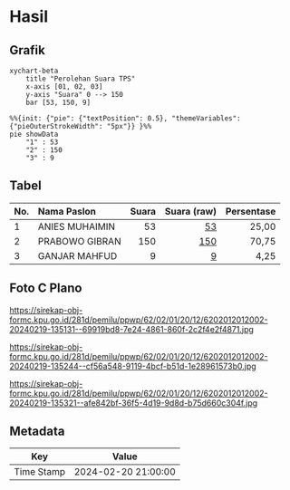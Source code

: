 # Hasil

## Grafik

```mermaid
xychart-beta
    title "Perolehan Suara TPS"
    x-axis [01, 02, 03]
    y-axis "Suara" 0 --> 150
    bar [53, 150, 9]
```

```mermaid
%%{init: {"pie": {"textPosition": 0.5}, "themeVariables": {"pieOuterStrokeWidth": "5px"}} }%%
pie showData
    "1" : 53
    "2" : 150
    "3" : 9
```

## Tabel

| No. | Nama Paslon    | Suara | Suara (raw) | Persentase |
|:--- |:-------------- | -----:| -----------:| ----------:|
| 1   | ANIES MUHAIMIN | 53    | [53][p-1]   | 25,00      |
| 2   | PRABOWO GIBRAN | 150   | [150][p-2]  | 70,75      |
| 3   | GANJAR MAHFUD  | 9     | [9][p-3]    | 4,25       |


[p-1]: https://github.com/gigit-pemilu/pemilu-2024-62-kalimantan-tengah/blob/main/pilpres/hitung-suara/sub/62-kalimantan-tengah/sub/02-kotawaringin-timur/sub/01-kota-besi/sub/2012-bajarum/sub/002-tps/sub/paslon-1.txt
[p-2]: https://github.com/gigit-pemilu/pemilu-2024-62-kalimantan-tengah/blob/main/pilpres/hitung-suara/sub/62-kalimantan-tengah/sub/02-kotawaringin-timur/sub/01-kota-besi/sub/2012-bajarum/sub/002-tps/sub/paslon-2.txt
[p-3]: https://github.com/gigit-pemilu/pemilu-2024-62-kalimantan-tengah/blob/main/pilpres/hitung-suara/sub/62-kalimantan-tengah/sub/02-kotawaringin-timur/sub/01-kota-besi/sub/2012-bajarum/sub/002-tps/sub/paslon-3.txt

## Foto C Plano

https://sirekap-obj-formc.kpu.go.id/281d/pemilu/ppwp/62/02/01/20/12/6202012012002-20240219-135131--69919bd8-7e24-4861-860f-2c2f4e2f4871.jpg

https://sirekap-obj-formc.kpu.go.id/281d/pemilu/ppwp/62/02/01/20/12/6202012012002-20240219-135244--cf56a548-9119-4bcf-b51d-1e28961573b0.jpg

https://sirekap-obj-formc.kpu.go.id/281d/pemilu/ppwp/62/02/01/20/12/6202012012002-20240219-135321--afe842bf-36f5-4d19-9d8d-b75d660c304f.jpg


## Metadata

| Key        | Value               |
| ---------- | ------------------- |
| Time Stamp | 2024-02-20 21:00:00 |



